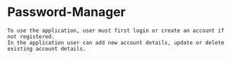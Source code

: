# Password-Manager
```This Password Manager application is a windows desktop application to store account login details. Stored accounts details are accessed with one master password.
To use the application, user must first login or create an account if not registered.
In the application user can add new account details, update or delete existing account details.
```


